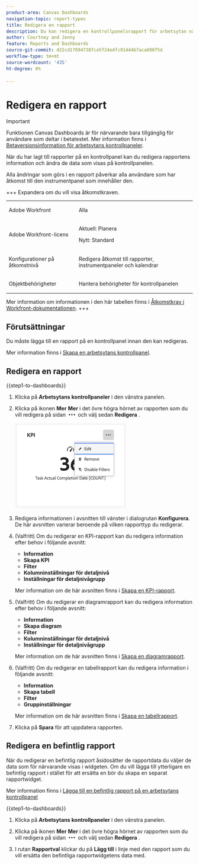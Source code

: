 ```yaml
---
product-area: Canvas Dashboards
navigation-topic: report-types
title: Redigera en rapport
description: Du kan redigera en kontrollpanelsrapport för arbetsytan när den har skapats.
author: Courtney and Jenny
feature: Reports and Dashboards
source-git-commit: d22cd176947387ce5f24e4fc91444b7aca698f5d
workflow-type: tm+mt
source-wordcount: '435'
ht-degree: 0%

---
```


# Redigera en rapport

>[!IMPORTANT]
>
>Funktionen Canvas Dashboards är för närvarande bara tillgänglig för användare som deltar i betatestet. Mer information finns i [Betaversionsinformation för arbetsytans kontrollpaneler](/help/quicksilver/product-announcements/betas/canvas-dashboards-beta/canvas-dashboards-beta-information.md).

När du har lagt till rapporter på en kontrollpanel kan du redigera rapportens information och ändra de data som visas på kontrollpanelen.

Alla ändringar som görs i en rapport påverkar alla användare som har åtkomst till den instrumentpanel som innehåller den.


+++ Expandera om du vill visa åtkomstkraven.

<table style="table-layout:auto"> 
<col> 
</col> 
<col> 
</col> 
<tbody> 
<tr> 
   <td role="rowheader"><p>Adobe Workfront</p></td> 
   <td> 
<p>Alla </p> 
   </td> 
<tr> 
 <tr> 
   <td role="rowheader"><p>Adobe Workfront-licens</p></td> 
   <td> 
<p>Aktuell: Planera </p> 
<p>Nytt: Standard</p> 
   </td> 
   </tr> 
  </tr> 
  <tr> 
   <td role="rowheader"><p>Konfigurationer på åtkomstnivå</p></td> 
   <td><p>Redigera åtkomst till rapporter, instrumentpaneler och kalendrar</p>
  </td> 
  </tr>  
        <tr> 
   <td role="rowheader"><p>Objektbehörigheter</p></td> 
   <td><p>Hantera behörigheter för kontrollpanelen</p>
  </td> 
  </tr>
</tbody> 
</table>

Mer information om informationen i den här tabellen finns i [Åtkomstkrav i Workfront-dokumentationen](/help/quicksilver/administration-and-setup/add-users/access-levels-and-object-permissions/access-level-requirements-in-documentation.md).
+++

## Förutsättningar

Du måste lägga till en rapport på en kontrollpanel innan den kan redigeras.

Mer information finns i [Skapa en arbetsytans kontrollpanel](/help/quicksilver/reports-and-dashboards/canvas-dashboards/create-dashboards/create-dashboards.md).

## Redigera en rapport

{{step1-to-dashboards}}

1. Klicka på **Arbetsytans kontrollpaneler** i den vänstra panelen.

1. Klicka på ikonen **Mer** **Mer** i det övre högra hörnet av rapporten som du vill redigera på sidan ![Arbetsytans kontrollpaneler](assets/more-icon.png) och välj sedan **Redigera** .

   ![Redigera en rapport](assets/edit-report-box.png)

1. Redigera informationen i avsnitten till vänster i dialogrutan **Konfigurera**. De här avsnitten varierar beroende på vilken rapporttyp du redigerar.

1. (Valfritt) Om du redigerar en KPI-rapport kan du redigera information efter behov i följande avsnitt:

   * **Information**
   * **Skapa KPI**
   * **Filter**
   * **Kolumninställningar för detaljnivå**
   * **Inställningar för detaljnivågrupp**

   Mer information om de här avsnitten finns i [Skapa en KPI-rapport](/help/quicksilver/reports-and-dashboards/canvas-dashboards/add-reports/build-kpi-report.md).

1. (Valfritt) Om du redigerar en diagramrapport kan du redigera information efter behov i följande avsnitt:

   * **Information**
   * **Skapa diagram**
   * **Filter**
   * **Kolumninställningar för detaljnivå**
   * **Inställningar för detaljnivågrupp**

   Mer information om de här avsnitten finns i [Skapa en diagramrapport](/help/quicksilver/reports-and-dashboards/canvas-dashboards/add-reports/build-chart-report.md).

1. (Valfritt) Om du redigerar en tabellrapport kan du redigera information i följande avsnitt:

   * **Information**
   * **Skapa tabell**
   * **Filter**
   * **Gruppinställningar**

   Mer information om de här avsnitten finns i [Skapa en tabellrapport](/help/quicksilver/reports-and-dashboards/canvas-dashboards/add-reports/build-table-report.md).

1. Klicka på **Spara** för att uppdatera rapporten.

## Redigera en befintlig rapport

När du redigerar en befintlig rapport åsidosätter de rapportdata du väljer de data som för närvarande visas i widgeten. Om du vill lägga till ytterligare en befintlig rapport i stället för att ersätta en bör du skapa en separat rapportwidget.

Mer information finns i [Lägga till en befintlig rapport på en arbetsytans kontrollpanel](/help/quicksilver/reports-and-dashboards/canvas-dashboards/add-reports/add-existing-report.md)

{{step1-to-dashboards}}

1. Klicka på **Arbetsytans kontrollpaneler** i den vänstra panelen.

1. Klicka på ikonen **Mer** **Mer** i det övre högra hörnet av rapporten som du vill redigera på sidan ![Arbetsytans kontrollpaneler](assets/more-icon.png) och välj sedan **Redigera** .

1. I rutan **Rapportval** klickar du på **Lägg till** i linje med den rapport som du vill ersätta den befintliga rapportwidgetens data med.